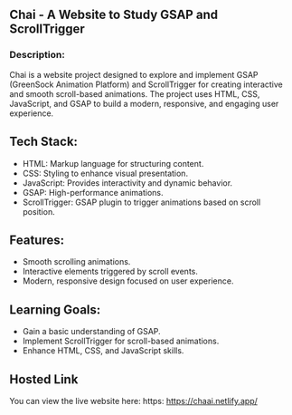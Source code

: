 ## Chai - A Website to Study GSAP and ScrollTrigger

### Description:
Chai is a website project designed to explore and implement GSAP (GreenSock Animation Platform) and ScrollTrigger for creating interactive and smooth scroll-based animations. The project uses HTML, CSS, JavaScript, and GSAP to build a modern, responsive, and engaging user experience.

## Tech Stack:
- HTML: Markup language for structuring content.
- CSS: Styling to enhance visual presentation.
- JavaScript: Provides interactivity and dynamic behavior.
- GSAP: High-performance animations.
- ScrollTrigger: GSAP plugin to trigger animations based on scroll position.

## Features:
- Smooth scrolling animations.
- Interactive elements triggered by scroll events.
- Modern, responsive design focused on user experience.

## Learning Goals:
- Gain a basic understanding of GSAP.
- Implement ScrollTrigger for scroll-based animations.
- Enhance HTML, CSS, and JavaScript skills.

## Hosted Link
You can view the live website here: https: https://chaai.netlify.app/
